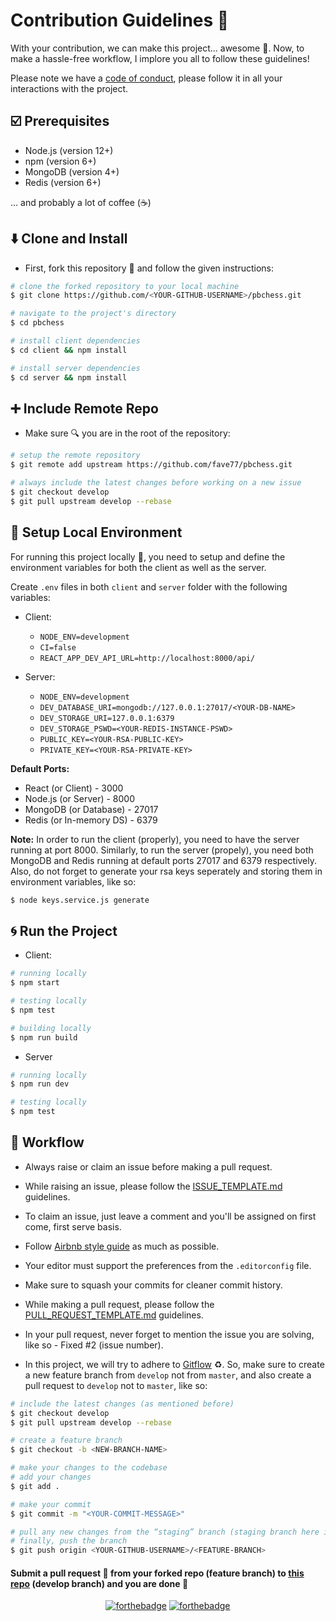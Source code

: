 # Contribution Guidelines :green_heart:

With your contribution, we can make this project... awesome :tada:. Now, to make a hassle-free workflow, I implore you all to follow these guidelines!

Please note we have a [code of conduct][1], please follow it in all your interactions with the project.

## :ballot_box_with_check: Prerequisites
- Node.js (version 12+)
- npm (version 6+)
- MongoDB (version 4+)
- Redis (version 6+)

... and probably a lot of coffee (:coffee:)

## :arrow_down: Clone and Install

- First, fork this repository :fork_and_knife: and follow the given instructions:

```bash
# clone the forked repository to your local machine
$ git clone https://github.com/<YOUR-GITHUB-USERNAME>/pbchess.git

# navigate to the project's directory
$ cd pbchess

# install client dependencies
$ cd client && npm install

# install server dependencies
$ cd server && npm install
```
## :heavy_plus_sign: Include Remote Repo

- Make sure :mag: you are in the root of the repository:

```bash
# setup the remote repository
$ git remote add upstream https://github.com/fave77/pbchess.git

# always include the latest changes before working on a new issue
$ git checkout develop
$ git pull upstream develop --rebase
```

## :construction: Setup Local Environment

For running this project locally :truck:, you need to setup and define the environment variables for both the client as well as the server.

Create `.env` files in both `client` and `server` folder with the following variables:
- Client:
	- `NODE_ENV=development`
	- `CI=false`
	- `REACT_APP_DEV_API_URL=http://localhost:8000/api/`

- Server:
	- `NODE_ENV=development`
	- `DEV_DATABASE_URI=mongodb://127.0.0.1:27017/<YOUR-DB-NAME>`
	- `DEV_STORAGE_URI=127.0.0.1:6379`
	- `DEV_STORAGE_PSWD=<YOUR-REDIS-INSTANCE-PSWD>`
  - `PUBLIC_KEY=<YOUR-RSA-PUBLIC-KEY>`
  - `PRIVATE_KEY=<YOUR-RSA-PRIVATE-KEY>`

**Default Ports:**
- React (or Client) - 3000
- Node.js (or Server) - 8000
- MongoDB (or Database) - 27017
- Redis (or In-memory DS) - 6379

**Note:** In order to run the client (properly), you need to have the server running at port 8000. Similarly, to run the server (propely), you need both MongoDB and Redis running at default ports 27017 and 6379 respectively. Also, do not forget to generate your rsa keys seperately and storing them in environment variables, like so: 
```bash
$ node keys.service.js generate
```

## :cyclone: Run the Project

- Client:

```bash
# running locally
$ npm start

# testing locally
$ npm test

# building locally
$ npm run build
```

- Server

```bash
# running locally
$ npm run dev

# testing locally
$ npm test
```

## :page_with_curl: Workflow

- Always raise or claim an issue before making a pull request.

- While raising an issue, please follow the [ISSUE_TEMPLATE.md][4] guidelines.

- To claim an issue, just leave a comment and you'll be assigned on first come, first serve basis.

- Follow [Airbnb style guide][5] as much as possible.

- Your editor must support the preferences from the `.editorconfig` file.

- Make sure to squash your commits for cleaner commit history.

- While making a pull request, please follow the [PULL_REQUEST_TEMPLATE.md][6] guidelines.

- In your pull request, never forget to mention the issue you are solving, like so - Fixed #2 (issue number).

- In this project, we will try to adhere to [Gitflow][2] :recycle:. So, make sure to create a new feature branch from `develop` not from `master`, and also create a pull request to `develop` not to `master`, like so:

```bash
# include the latest changes (as mentioned before)
$ git checkout develop
$ git pull upstream develop --rebase

# create a feature branch
$ git checkout -b <NEW-BRANCH-NAME>

# make your changes to the codebase
# add your changes
$ git add .

# make your commit
$ git commit -m "<YOUR-COMMIT-MESSAGE>"

# pull any new changes from the “staging” branch (staging branch here is the develop branch) and resolve any conflicts.
# finally, push the branch
$ git push origin <YOUR-GITHUB-USERNAME>/<FEATURE-BRANCH>
```

#### Submit a pull request :rocket: from your forked repo (feature branch) to [this repo][3] (develop branch) and you are done :tada:

<div align="center">

  [![forthebadge](https://forthebadge.com/images/badges/works-on-my-machine.svg)](https://forthebadge.com)
  [![forthebadge](https://forthebadge.com/images/badges/fo-real.svg)](https://forthebadge.com)

</div>


[1]: https://github.com/fave77/pbchess/blob/develop/.github/CODE_OF_CONDUCT/CODE_OF_CONDUCT.md
[2]: https://www.atlassian.com/git/tutorials/comparing-workflows/gitflow-workflow
[3]: https://github.com/fave77/pbchess
[4]: https://github.com/fave77/pbchess/blob/develop/.github/ISSUE_TEMPLATE/
[5]: https://github.com/airbnb/javascript
[6]: https://github.com/fave77/pbchess/blob/develop/.github/PULL_REQUEST_TEMPLATE/PULL_REQUEST_TEMPLATE.md
